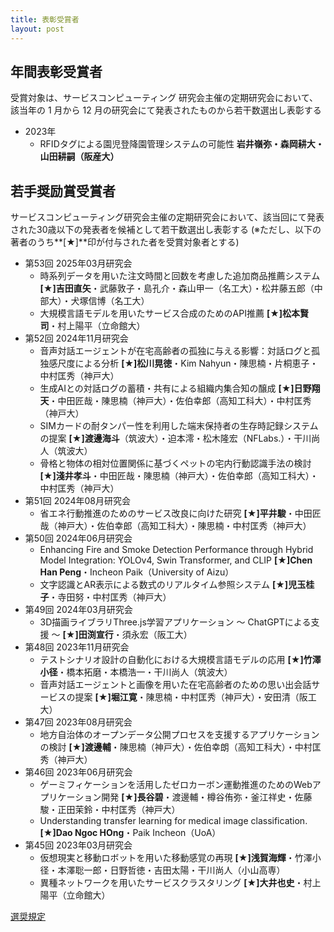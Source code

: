 ```yaml
---
title: 表彰受賞者
layout: post
---
```


<!-- # 表彰受賞者 -->

## 年間表彰受賞者

受賞対象は、サービスコンピューティング 研究会主催の定期研究会において、該当年の 1 月から 12 月の研究会にて発表されたものから若干数選出し表彰する

- 2023年
  - RFIDタグによる園児登降園管理システムの可能性
    **岩井嶺弥・森岡耕大・山田耕嗣（阪産大）**

## 若手奨励賞受賞者

サービスコンピューティング研究会主催の定期研究会において、該当回にて発表された30歳以下の発表者を候補として若干数選出し表彰する
(※ただし、以下の著者のうち**[★]**印が付与された者を受賞対象者とする)

- 第53回 2025年03月研究会
  - 時系列データを用いた注文時間と回数を考慮した追加商品推薦システム
    **[★]吉田直矢**・武藤敦子・島孔介・森山甲一（名工大）・松井藤五郎（中部大）・犬塚信博（名工大）
  - 大規模言語モデルを用いたサービス合成のためのAPI推薦
    **[★]松本賢司**・村上陽平（立命館大）
- 第52回 2024年11月研究会
  - 音声対話エージェントが在宅高齢者の孤独に与える影響：対話ログと孤独感尺度による分析
    **[★]松川晃徳**・Kim Nahyun・陳思楠・片桐恵子・中村匡秀（神戸大）
  - 生成AIとの対話ログの蓄積・共有による組織内集合知の醸成
    **[★]日野翔天**・中田匠哉・陳思楠（神戸大）・佐伯幸郎（高知工科大）・中村匡秀（神戸大）
  - SIMカードの耐タンパー性を利用した端末保持者の生存時記録システムの提案
    **[★]渡邊海斗**（筑波大）・迫本澪・松木隆宏（NFLabs.）・干川尚人（筑波大）
  - 骨格と物体の相対位置関係に基づくペットの宅内行動認識手法の検討
    **[★]淺井孝斗**・中田匠哉・陳思楠（神戸大）・佐伯幸郎（高知工科大）・中村匡秀（神戸大）
- 第51回 2024年08月研究会
  - 省エネ行動推進のためのサービス改良に向けた研究
    **[★]平井駿**・中田匠哉（神戸大）・佐伯幸郎（高知工科大）・陳思楠・中村匡秀（神戸大）
- 第50回 2024年06月研究会
  - Enhancing Fire and Smoke Detection Performance through Hybrid Model Integration: YOLOv4, Swin Transformer, and CLIP
    **[★]Chen Han Peng**・Incheon Paik（University of Aizu）
  - 文字認識とAR表示による数式のリアルタイム参照システム
    **[★]児玉桂子**・寺田努・中村匡秀（神戸大）
- 第49回 2024年03月研究会
  - 3D描画ライブラリThree.js学習アプリケーション ～ ChatGPTによる支援 ～
    **[★]田渕宣行**・須永宏（阪工大）
- 第48回 2023年11月研究会
  - テストシナリオ設計の自動化における大規模言語モデルの応用
    **[★]竹澤小径**・橋本拓磨・本橋浩一・干川尚人（筑波大）
  - 音声対話エージェントと画像を用いた在宅高齢者のための思い出会話サービスの提案
    **[★]堀江寛**・陳思楠・中村匡秀（神戸大）・安田清（阪工大）
- 第47回 2023年08月研究会
  - 地方自治体のオープンデータ公開プロセスを支援するアプリケーションの検討
    **[★]渡邊輔**・陳思楠（神戸大）・佐伯幸朗（高知工科大）・中村匡秀（神戸大）
- 第46回 2023年06月研究会
  - ゲーミフィケーションを活用したゼロカーボン運動推進のためのWebアプリケーション開発
    **[★]長谷碧**・渡邊輔・樽谷侑弥・釜江祥史・佐藤駿・正田茉鈴・中村匡秀（神戸大）
  - Understanding transfer learning for medical image classification.
    **[★]Dao Ngoc HOng**・Paik Incheon（UoA）
- 第45回 2023年03月研究会
  - 仮想現実と移動ロボットを用いた移動感覚の再現
    **[★]浅賀海輝**・竹澤小径・本澤聡一郎・日野哲徳・吉田太陽・干川尚人（小山高専）
  - 異種ネットワークを用いたサービスクラスタリング
    **[★]大井也史**・村上陽平（立命館大）

<a href="/award.html" class="btn_28"><span>選奨規定</span></a>
